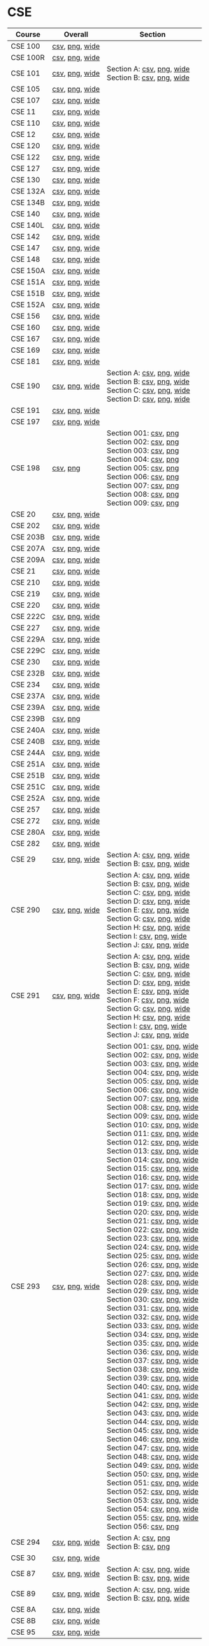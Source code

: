 # CSE

| Course | Overall | Section |
| ------ | ------- | ------- |
| CSE 100 | [csv](https://github.com/UCSD-Historical-Enrollment-Data/2025Winter/blob/main/overall/CSE%20100.csv), [png](https://raw.githubusercontent.com/UCSD-Historical-Enrollment-Data/2025Winter/main/plot_overall/CSE%20100.png), [wide](https://raw.githubusercontent.com/UCSD-Historical-Enrollment-Data/2025Winter/main/plot_overall_wide/CSE%20100.png) |  |
| CSE 100R | [csv](https://github.com/UCSD-Historical-Enrollment-Data/2025Winter/blob/main/overall/CSE%20100R.csv), [png](https://raw.githubusercontent.com/UCSD-Historical-Enrollment-Data/2025Winter/main/plot_overall/CSE%20100R.png), [wide](https://raw.githubusercontent.com/UCSD-Historical-Enrollment-Data/2025Winter/main/plot_overall_wide/CSE%20100R.png) |  |
| CSE 101 | [csv](https://github.com/UCSD-Historical-Enrollment-Data/2025Winter/blob/main/overall/CSE%20101.csv), [png](https://raw.githubusercontent.com/UCSD-Historical-Enrollment-Data/2025Winter/main/plot_overall/CSE%20101.png), [wide](https://raw.githubusercontent.com/UCSD-Historical-Enrollment-Data/2025Winter/main/plot_overall_wide/CSE%20101.png) | Section A: [csv](https://github.com/UCSD-Historical-Enrollment-Data/2025Winter/blob/main/section/CSE%20101_A.csv), [png](https://raw.githubusercontent.com/UCSD-Historical-Enrollment-Data/2025Winter/main/plot_section/CSE%20101_A.png), [wide](https://raw.githubusercontent.com/UCSD-Historical-Enrollment-Data/2025Winter/main/plot_section_wide/CSE%20101_A.png)<br>Section B: [csv](https://github.com/UCSD-Historical-Enrollment-Data/2025Winter/blob/main/section/CSE%20101_B.csv), [png](https://raw.githubusercontent.com/UCSD-Historical-Enrollment-Data/2025Winter/main/plot_section/CSE%20101_B.png), [wide](https://raw.githubusercontent.com/UCSD-Historical-Enrollment-Data/2025Winter/main/plot_section_wide/CSE%20101_B.png) |
| CSE 105 | [csv](https://github.com/UCSD-Historical-Enrollment-Data/2025Winter/blob/main/overall/CSE%20105.csv), [png](https://raw.githubusercontent.com/UCSD-Historical-Enrollment-Data/2025Winter/main/plot_overall/CSE%20105.png), [wide](https://raw.githubusercontent.com/UCSD-Historical-Enrollment-Data/2025Winter/main/plot_overall_wide/CSE%20105.png) |  |
| CSE 107 | [csv](https://github.com/UCSD-Historical-Enrollment-Data/2025Winter/blob/main/overall/CSE%20107.csv), [png](https://raw.githubusercontent.com/UCSD-Historical-Enrollment-Data/2025Winter/main/plot_overall/CSE%20107.png), [wide](https://raw.githubusercontent.com/UCSD-Historical-Enrollment-Data/2025Winter/main/plot_overall_wide/CSE%20107.png) |  |
| CSE 11 | [csv](https://github.com/UCSD-Historical-Enrollment-Data/2025Winter/blob/main/overall/CSE%2011.csv), [png](https://raw.githubusercontent.com/UCSD-Historical-Enrollment-Data/2025Winter/main/plot_overall/CSE%2011.png), [wide](https://raw.githubusercontent.com/UCSD-Historical-Enrollment-Data/2025Winter/main/plot_overall_wide/CSE%2011.png) |  |
| CSE 110 | [csv](https://github.com/UCSD-Historical-Enrollment-Data/2025Winter/blob/main/overall/CSE%20110.csv), [png](https://raw.githubusercontent.com/UCSD-Historical-Enrollment-Data/2025Winter/main/plot_overall/CSE%20110.png), [wide](https://raw.githubusercontent.com/UCSD-Historical-Enrollment-Data/2025Winter/main/plot_overall_wide/CSE%20110.png) |  |
| CSE 12 | [csv](https://github.com/UCSD-Historical-Enrollment-Data/2025Winter/blob/main/overall/CSE%2012.csv), [png](https://raw.githubusercontent.com/UCSD-Historical-Enrollment-Data/2025Winter/main/plot_overall/CSE%2012.png), [wide](https://raw.githubusercontent.com/UCSD-Historical-Enrollment-Data/2025Winter/main/plot_overall_wide/CSE%2012.png) |  |
| CSE 120 | [csv](https://github.com/UCSD-Historical-Enrollment-Data/2025Winter/blob/main/overall/CSE%20120.csv), [png](https://raw.githubusercontent.com/UCSD-Historical-Enrollment-Data/2025Winter/main/plot_overall/CSE%20120.png), [wide](https://raw.githubusercontent.com/UCSD-Historical-Enrollment-Data/2025Winter/main/plot_overall_wide/CSE%20120.png) |  |
| CSE 122 | [csv](https://github.com/UCSD-Historical-Enrollment-Data/2025Winter/blob/main/overall/CSE%20122.csv), [png](https://raw.githubusercontent.com/UCSD-Historical-Enrollment-Data/2025Winter/main/plot_overall/CSE%20122.png), [wide](https://raw.githubusercontent.com/UCSD-Historical-Enrollment-Data/2025Winter/main/plot_overall_wide/CSE%20122.png) |  |
| CSE 127 | [csv](https://github.com/UCSD-Historical-Enrollment-Data/2025Winter/blob/main/overall/CSE%20127.csv), [png](https://raw.githubusercontent.com/UCSD-Historical-Enrollment-Data/2025Winter/main/plot_overall/CSE%20127.png), [wide](https://raw.githubusercontent.com/UCSD-Historical-Enrollment-Data/2025Winter/main/plot_overall_wide/CSE%20127.png) |  |
| CSE 130 | [csv](https://github.com/UCSD-Historical-Enrollment-Data/2025Winter/blob/main/overall/CSE%20130.csv), [png](https://raw.githubusercontent.com/UCSD-Historical-Enrollment-Data/2025Winter/main/plot_overall/CSE%20130.png), [wide](https://raw.githubusercontent.com/UCSD-Historical-Enrollment-Data/2025Winter/main/plot_overall_wide/CSE%20130.png) |  |
| CSE 132A | [csv](https://github.com/UCSD-Historical-Enrollment-Data/2025Winter/blob/main/overall/CSE%20132A.csv), [png](https://raw.githubusercontent.com/UCSD-Historical-Enrollment-Data/2025Winter/main/plot_overall/CSE%20132A.png), [wide](https://raw.githubusercontent.com/UCSD-Historical-Enrollment-Data/2025Winter/main/plot_overall_wide/CSE%20132A.png) |  |
| CSE 134B | [csv](https://github.com/UCSD-Historical-Enrollment-Data/2025Winter/blob/main/overall/CSE%20134B.csv), [png](https://raw.githubusercontent.com/UCSD-Historical-Enrollment-Data/2025Winter/main/plot_overall/CSE%20134B.png), [wide](https://raw.githubusercontent.com/UCSD-Historical-Enrollment-Data/2025Winter/main/plot_overall_wide/CSE%20134B.png) |  |
| CSE 140 | [csv](https://github.com/UCSD-Historical-Enrollment-Data/2025Winter/blob/main/overall/CSE%20140.csv), [png](https://raw.githubusercontent.com/UCSD-Historical-Enrollment-Data/2025Winter/main/plot_overall/CSE%20140.png), [wide](https://raw.githubusercontent.com/UCSD-Historical-Enrollment-Data/2025Winter/main/plot_overall_wide/CSE%20140.png) |  |
| CSE 140L | [csv](https://github.com/UCSD-Historical-Enrollment-Data/2025Winter/blob/main/overall/CSE%20140L.csv), [png](https://raw.githubusercontent.com/UCSD-Historical-Enrollment-Data/2025Winter/main/plot_overall/CSE%20140L.png), [wide](https://raw.githubusercontent.com/UCSD-Historical-Enrollment-Data/2025Winter/main/plot_overall_wide/CSE%20140L.png) |  |
| CSE 142 | [csv](https://github.com/UCSD-Historical-Enrollment-Data/2025Winter/blob/main/overall/CSE%20142.csv), [png](https://raw.githubusercontent.com/UCSD-Historical-Enrollment-Data/2025Winter/main/plot_overall/CSE%20142.png), [wide](https://raw.githubusercontent.com/UCSD-Historical-Enrollment-Data/2025Winter/main/plot_overall_wide/CSE%20142.png) |  |
| CSE 147 | [csv](https://github.com/UCSD-Historical-Enrollment-Data/2025Winter/blob/main/overall/CSE%20147.csv), [png](https://raw.githubusercontent.com/UCSD-Historical-Enrollment-Data/2025Winter/main/plot_overall/CSE%20147.png), [wide](https://raw.githubusercontent.com/UCSD-Historical-Enrollment-Data/2025Winter/main/plot_overall_wide/CSE%20147.png) |  |
| CSE 148 | [csv](https://github.com/UCSD-Historical-Enrollment-Data/2025Winter/blob/main/overall/CSE%20148.csv), [png](https://raw.githubusercontent.com/UCSD-Historical-Enrollment-Data/2025Winter/main/plot_overall/CSE%20148.png), [wide](https://raw.githubusercontent.com/UCSD-Historical-Enrollment-Data/2025Winter/main/plot_overall_wide/CSE%20148.png) |  |
| CSE 150A | [csv](https://github.com/UCSD-Historical-Enrollment-Data/2025Winter/blob/main/overall/CSE%20150A.csv), [png](https://raw.githubusercontent.com/UCSD-Historical-Enrollment-Data/2025Winter/main/plot_overall/CSE%20150A.png), [wide](https://raw.githubusercontent.com/UCSD-Historical-Enrollment-Data/2025Winter/main/plot_overall_wide/CSE%20150A.png) |  |
| CSE 151A | [csv](https://github.com/UCSD-Historical-Enrollment-Data/2025Winter/blob/main/overall/CSE%20151A.csv), [png](https://raw.githubusercontent.com/UCSD-Historical-Enrollment-Data/2025Winter/main/plot_overall/CSE%20151A.png), [wide](https://raw.githubusercontent.com/UCSD-Historical-Enrollment-Data/2025Winter/main/plot_overall_wide/CSE%20151A.png) |  |
| CSE 151B | [csv](https://github.com/UCSD-Historical-Enrollment-Data/2025Winter/blob/main/overall/CSE%20151B.csv), [png](https://raw.githubusercontent.com/UCSD-Historical-Enrollment-Data/2025Winter/main/plot_overall/CSE%20151B.png), [wide](https://raw.githubusercontent.com/UCSD-Historical-Enrollment-Data/2025Winter/main/plot_overall_wide/CSE%20151B.png) |  |
| CSE 152A | [csv](https://github.com/UCSD-Historical-Enrollment-Data/2025Winter/blob/main/overall/CSE%20152A.csv), [png](https://raw.githubusercontent.com/UCSD-Historical-Enrollment-Data/2025Winter/main/plot_overall/CSE%20152A.png), [wide](https://raw.githubusercontent.com/UCSD-Historical-Enrollment-Data/2025Winter/main/plot_overall_wide/CSE%20152A.png) |  |
| CSE 156 | [csv](https://github.com/UCSD-Historical-Enrollment-Data/2025Winter/blob/main/overall/CSE%20156.csv), [png](https://raw.githubusercontent.com/UCSD-Historical-Enrollment-Data/2025Winter/main/plot_overall/CSE%20156.png), [wide](https://raw.githubusercontent.com/UCSD-Historical-Enrollment-Data/2025Winter/main/plot_overall_wide/CSE%20156.png) |  |
| CSE 160 | [csv](https://github.com/UCSD-Historical-Enrollment-Data/2025Winter/blob/main/overall/CSE%20160.csv), [png](https://raw.githubusercontent.com/UCSD-Historical-Enrollment-Data/2025Winter/main/plot_overall/CSE%20160.png), [wide](https://raw.githubusercontent.com/UCSD-Historical-Enrollment-Data/2025Winter/main/plot_overall_wide/CSE%20160.png) |  |
| CSE 167 | [csv](https://github.com/UCSD-Historical-Enrollment-Data/2025Winter/blob/main/overall/CSE%20167.csv), [png](https://raw.githubusercontent.com/UCSD-Historical-Enrollment-Data/2025Winter/main/plot_overall/CSE%20167.png), [wide](https://raw.githubusercontent.com/UCSD-Historical-Enrollment-Data/2025Winter/main/plot_overall_wide/CSE%20167.png) |  |
| CSE 169 | [csv](https://github.com/UCSD-Historical-Enrollment-Data/2025Winter/blob/main/overall/CSE%20169.csv), [png](https://raw.githubusercontent.com/UCSD-Historical-Enrollment-Data/2025Winter/main/plot_overall/CSE%20169.png), [wide](https://raw.githubusercontent.com/UCSD-Historical-Enrollment-Data/2025Winter/main/plot_overall_wide/CSE%20169.png) |  |
| CSE 181 | [csv](https://github.com/UCSD-Historical-Enrollment-Data/2025Winter/blob/main/overall/CSE%20181.csv), [png](https://raw.githubusercontent.com/UCSD-Historical-Enrollment-Data/2025Winter/main/plot_overall/CSE%20181.png), [wide](https://raw.githubusercontent.com/UCSD-Historical-Enrollment-Data/2025Winter/main/plot_overall_wide/CSE%20181.png) |  |
| CSE 190 | [csv](https://github.com/UCSD-Historical-Enrollment-Data/2025Winter/blob/main/overall/CSE%20190.csv), [png](https://raw.githubusercontent.com/UCSD-Historical-Enrollment-Data/2025Winter/main/plot_overall/CSE%20190.png), [wide](https://raw.githubusercontent.com/UCSD-Historical-Enrollment-Data/2025Winter/main/plot_overall_wide/CSE%20190.png) | Section A: [csv](https://github.com/UCSD-Historical-Enrollment-Data/2025Winter/blob/main/section/CSE%20190_A.csv), [png](https://raw.githubusercontent.com/UCSD-Historical-Enrollment-Data/2025Winter/main/plot_section/CSE%20190_A.png), [wide](https://raw.githubusercontent.com/UCSD-Historical-Enrollment-Data/2025Winter/main/plot_section_wide/CSE%20190_A.png)<br>Section B: [csv](https://github.com/UCSD-Historical-Enrollment-Data/2025Winter/blob/main/section/CSE%20190_B.csv), [png](https://raw.githubusercontent.com/UCSD-Historical-Enrollment-Data/2025Winter/main/plot_section/CSE%20190_B.png), [wide](https://raw.githubusercontent.com/UCSD-Historical-Enrollment-Data/2025Winter/main/plot_section_wide/CSE%20190_B.png)<br>Section C: [csv](https://github.com/UCSD-Historical-Enrollment-Data/2025Winter/blob/main/section/CSE%20190_C.csv), [png](https://raw.githubusercontent.com/UCSD-Historical-Enrollment-Data/2025Winter/main/plot_section/CSE%20190_C.png), [wide](https://raw.githubusercontent.com/UCSD-Historical-Enrollment-Data/2025Winter/main/plot_section_wide/CSE%20190_C.png)<br>Section D: [csv](https://github.com/UCSD-Historical-Enrollment-Data/2025Winter/blob/main/section/CSE%20190_D.csv), [png](https://raw.githubusercontent.com/UCSD-Historical-Enrollment-Data/2025Winter/main/plot_section/CSE%20190_D.png), [wide](https://raw.githubusercontent.com/UCSD-Historical-Enrollment-Data/2025Winter/main/plot_section_wide/CSE%20190_D.png) |
| CSE 191 | [csv](https://github.com/UCSD-Historical-Enrollment-Data/2025Winter/blob/main/overall/CSE%20191.csv), [png](https://raw.githubusercontent.com/UCSD-Historical-Enrollment-Data/2025Winter/main/plot_overall/CSE%20191.png), [wide](https://raw.githubusercontent.com/UCSD-Historical-Enrollment-Data/2025Winter/main/plot_overall_wide/CSE%20191.png) |  |
| CSE 197 | [csv](https://github.com/UCSD-Historical-Enrollment-Data/2025Winter/blob/main/overall/CSE%20197.csv), [png](https://raw.githubusercontent.com/UCSD-Historical-Enrollment-Data/2025Winter/main/plot_overall/CSE%20197.png), [wide](https://raw.githubusercontent.com/UCSD-Historical-Enrollment-Data/2025Winter/main/plot_overall_wide/CSE%20197.png) |  |
| CSE 198 | [csv](https://github.com/UCSD-Historical-Enrollment-Data/2025Winter/blob/main/overall/CSE%20198.csv), [png](https://raw.githubusercontent.com/UCSD-Historical-Enrollment-Data/2025Winter/main/plot_overall/CSE%20198.png) | Section 001: [csv](https://github.com/UCSD-Historical-Enrollment-Data/2025Winter/blob/main/section/CSE%20198_001.csv), [png](https://raw.githubusercontent.com/UCSD-Historical-Enrollment-Data/2025Winter/main/plot_section/CSE%20198_001.png)<br>Section 002: [csv](https://github.com/UCSD-Historical-Enrollment-Data/2025Winter/blob/main/section/CSE%20198_002.csv), [png](https://raw.githubusercontent.com/UCSD-Historical-Enrollment-Data/2025Winter/main/plot_section/CSE%20198_002.png)<br>Section 003: [csv](https://github.com/UCSD-Historical-Enrollment-Data/2025Winter/blob/main/section/CSE%20198_003.csv), [png](https://raw.githubusercontent.com/UCSD-Historical-Enrollment-Data/2025Winter/main/plot_section/CSE%20198_003.png)<br>Section 004: [csv](https://github.com/UCSD-Historical-Enrollment-Data/2025Winter/blob/main/section/CSE%20198_004.csv), [png](https://raw.githubusercontent.com/UCSD-Historical-Enrollment-Data/2025Winter/main/plot_section/CSE%20198_004.png)<br>Section 005: [csv](https://github.com/UCSD-Historical-Enrollment-Data/2025Winter/blob/main/section/CSE%20198_005.csv), [png](https://raw.githubusercontent.com/UCSD-Historical-Enrollment-Data/2025Winter/main/plot_section/CSE%20198_005.png)<br>Section 006: [csv](https://github.com/UCSD-Historical-Enrollment-Data/2025Winter/blob/main/section/CSE%20198_006.csv), [png](https://raw.githubusercontent.com/UCSD-Historical-Enrollment-Data/2025Winter/main/plot_section/CSE%20198_006.png)<br>Section 007: [csv](https://github.com/UCSD-Historical-Enrollment-Data/2025Winter/blob/main/section/CSE%20198_007.csv), [png](https://raw.githubusercontent.com/UCSD-Historical-Enrollment-Data/2025Winter/main/plot_section/CSE%20198_007.png)<br>Section 008: [csv](https://github.com/UCSD-Historical-Enrollment-Data/2025Winter/blob/main/section/CSE%20198_008.csv), [png](https://raw.githubusercontent.com/UCSD-Historical-Enrollment-Data/2025Winter/main/plot_section/CSE%20198_008.png)<br>Section 009: [csv](https://github.com/UCSD-Historical-Enrollment-Data/2025Winter/blob/main/section/CSE%20198_009.csv), [png](https://raw.githubusercontent.com/UCSD-Historical-Enrollment-Data/2025Winter/main/plot_section/CSE%20198_009.png) |
| CSE 20 | [csv](https://github.com/UCSD-Historical-Enrollment-Data/2025Winter/blob/main/overall/CSE%2020.csv), [png](https://raw.githubusercontent.com/UCSD-Historical-Enrollment-Data/2025Winter/main/plot_overall/CSE%2020.png), [wide](https://raw.githubusercontent.com/UCSD-Historical-Enrollment-Data/2025Winter/main/plot_overall_wide/CSE%2020.png) |  |
| CSE 202 | [csv](https://github.com/UCSD-Historical-Enrollment-Data/2025Winter/blob/main/overall/CSE%20202.csv), [png](https://raw.githubusercontent.com/UCSD-Historical-Enrollment-Data/2025Winter/main/plot_overall/CSE%20202.png), [wide](https://raw.githubusercontent.com/UCSD-Historical-Enrollment-Data/2025Winter/main/plot_overall_wide/CSE%20202.png) |  |
| CSE 203B | [csv](https://github.com/UCSD-Historical-Enrollment-Data/2025Winter/blob/main/overall/CSE%20203B.csv), [png](https://raw.githubusercontent.com/UCSD-Historical-Enrollment-Data/2025Winter/main/plot_overall/CSE%20203B.png), [wide](https://raw.githubusercontent.com/UCSD-Historical-Enrollment-Data/2025Winter/main/plot_overall_wide/CSE%20203B.png) |  |
| CSE 207A | [csv](https://github.com/UCSD-Historical-Enrollment-Data/2025Winter/blob/main/overall/CSE%20207A.csv), [png](https://raw.githubusercontent.com/UCSD-Historical-Enrollment-Data/2025Winter/main/plot_overall/CSE%20207A.png), [wide](https://raw.githubusercontent.com/UCSD-Historical-Enrollment-Data/2025Winter/main/plot_overall_wide/CSE%20207A.png) |  |
| CSE 209A | [csv](https://github.com/UCSD-Historical-Enrollment-Data/2025Winter/blob/main/overall/CSE%20209A.csv), [png](https://raw.githubusercontent.com/UCSD-Historical-Enrollment-Data/2025Winter/main/plot_overall/CSE%20209A.png), [wide](https://raw.githubusercontent.com/UCSD-Historical-Enrollment-Data/2025Winter/main/plot_overall_wide/CSE%20209A.png) |  |
| CSE 21 | [csv](https://github.com/UCSD-Historical-Enrollment-Data/2025Winter/blob/main/overall/CSE%2021.csv), [png](https://raw.githubusercontent.com/UCSD-Historical-Enrollment-Data/2025Winter/main/plot_overall/CSE%2021.png), [wide](https://raw.githubusercontent.com/UCSD-Historical-Enrollment-Data/2025Winter/main/plot_overall_wide/CSE%2021.png) |  |
| CSE 210 | [csv](https://github.com/UCSD-Historical-Enrollment-Data/2025Winter/blob/main/overall/CSE%20210.csv), [png](https://raw.githubusercontent.com/UCSD-Historical-Enrollment-Data/2025Winter/main/plot_overall/CSE%20210.png), [wide](https://raw.githubusercontent.com/UCSD-Historical-Enrollment-Data/2025Winter/main/plot_overall_wide/CSE%20210.png) |  |
| CSE 219 | [csv](https://github.com/UCSD-Historical-Enrollment-Data/2025Winter/blob/main/overall/CSE%20219.csv), [png](https://raw.githubusercontent.com/UCSD-Historical-Enrollment-Data/2025Winter/main/plot_overall/CSE%20219.png), [wide](https://raw.githubusercontent.com/UCSD-Historical-Enrollment-Data/2025Winter/main/plot_overall_wide/CSE%20219.png) |  |
| CSE 220 | [csv](https://github.com/UCSD-Historical-Enrollment-Data/2025Winter/blob/main/overall/CSE%20220.csv), [png](https://raw.githubusercontent.com/UCSD-Historical-Enrollment-Data/2025Winter/main/plot_overall/CSE%20220.png), [wide](https://raw.githubusercontent.com/UCSD-Historical-Enrollment-Data/2025Winter/main/plot_overall_wide/CSE%20220.png) |  |
| CSE 222C | [csv](https://github.com/UCSD-Historical-Enrollment-Data/2025Winter/blob/main/overall/CSE%20222C.csv), [png](https://raw.githubusercontent.com/UCSD-Historical-Enrollment-Data/2025Winter/main/plot_overall/CSE%20222C.png), [wide](https://raw.githubusercontent.com/UCSD-Historical-Enrollment-Data/2025Winter/main/plot_overall_wide/CSE%20222C.png) |  |
| CSE 227 | [csv](https://github.com/UCSD-Historical-Enrollment-Data/2025Winter/blob/main/overall/CSE%20227.csv), [png](https://raw.githubusercontent.com/UCSD-Historical-Enrollment-Data/2025Winter/main/plot_overall/CSE%20227.png), [wide](https://raw.githubusercontent.com/UCSD-Historical-Enrollment-Data/2025Winter/main/plot_overall_wide/CSE%20227.png) |  |
| CSE 229A | [csv](https://github.com/UCSD-Historical-Enrollment-Data/2025Winter/blob/main/overall/CSE%20229A.csv), [png](https://raw.githubusercontent.com/UCSD-Historical-Enrollment-Data/2025Winter/main/plot_overall/CSE%20229A.png), [wide](https://raw.githubusercontent.com/UCSD-Historical-Enrollment-Data/2025Winter/main/plot_overall_wide/CSE%20229A.png) |  |
| CSE 229C | [csv](https://github.com/UCSD-Historical-Enrollment-Data/2025Winter/blob/main/overall/CSE%20229C.csv), [png](https://raw.githubusercontent.com/UCSD-Historical-Enrollment-Data/2025Winter/main/plot_overall/CSE%20229C.png), [wide](https://raw.githubusercontent.com/UCSD-Historical-Enrollment-Data/2025Winter/main/plot_overall_wide/CSE%20229C.png) |  |
| CSE 230 | [csv](https://github.com/UCSD-Historical-Enrollment-Data/2025Winter/blob/main/overall/CSE%20230.csv), [png](https://raw.githubusercontent.com/UCSD-Historical-Enrollment-Data/2025Winter/main/plot_overall/CSE%20230.png), [wide](https://raw.githubusercontent.com/UCSD-Historical-Enrollment-Data/2025Winter/main/plot_overall_wide/CSE%20230.png) |  |
| CSE 232B | [csv](https://github.com/UCSD-Historical-Enrollment-Data/2025Winter/blob/main/overall/CSE%20232B.csv), [png](https://raw.githubusercontent.com/UCSD-Historical-Enrollment-Data/2025Winter/main/plot_overall/CSE%20232B.png), [wide](https://raw.githubusercontent.com/UCSD-Historical-Enrollment-Data/2025Winter/main/plot_overall_wide/CSE%20232B.png) |  |
| CSE 234 | [csv](https://github.com/UCSD-Historical-Enrollment-Data/2025Winter/blob/main/overall/CSE%20234.csv), [png](https://raw.githubusercontent.com/UCSD-Historical-Enrollment-Data/2025Winter/main/plot_overall/CSE%20234.png), [wide](https://raw.githubusercontent.com/UCSD-Historical-Enrollment-Data/2025Winter/main/plot_overall_wide/CSE%20234.png) |  |
| CSE 237A | [csv](https://github.com/UCSD-Historical-Enrollment-Data/2025Winter/blob/main/overall/CSE%20237A.csv), [png](https://raw.githubusercontent.com/UCSD-Historical-Enrollment-Data/2025Winter/main/plot_overall/CSE%20237A.png), [wide](https://raw.githubusercontent.com/UCSD-Historical-Enrollment-Data/2025Winter/main/plot_overall_wide/CSE%20237A.png) |  |
| CSE 239A | [csv](https://github.com/UCSD-Historical-Enrollment-Data/2025Winter/blob/main/overall/CSE%20239A.csv), [png](https://raw.githubusercontent.com/UCSD-Historical-Enrollment-Data/2025Winter/main/plot_overall/CSE%20239A.png), [wide](https://raw.githubusercontent.com/UCSD-Historical-Enrollment-Data/2025Winter/main/plot_overall_wide/CSE%20239A.png) |  |
| CSE 239B | [csv](https://github.com/UCSD-Historical-Enrollment-Data/2025Winter/blob/main/overall/CSE%20239B.csv), [png](https://raw.githubusercontent.com/UCSD-Historical-Enrollment-Data/2025Winter/main/plot_overall/CSE%20239B.png) |  |
| CSE 240A | [csv](https://github.com/UCSD-Historical-Enrollment-Data/2025Winter/blob/main/overall/CSE%20240A.csv), [png](https://raw.githubusercontent.com/UCSD-Historical-Enrollment-Data/2025Winter/main/plot_overall/CSE%20240A.png), [wide](https://raw.githubusercontent.com/UCSD-Historical-Enrollment-Data/2025Winter/main/plot_overall_wide/CSE%20240A.png) |  |
| CSE 240B | [csv](https://github.com/UCSD-Historical-Enrollment-Data/2025Winter/blob/main/overall/CSE%20240B.csv), [png](https://raw.githubusercontent.com/UCSD-Historical-Enrollment-Data/2025Winter/main/plot_overall/CSE%20240B.png), [wide](https://raw.githubusercontent.com/UCSD-Historical-Enrollment-Data/2025Winter/main/plot_overall_wide/CSE%20240B.png) |  |
| CSE 244A | [csv](https://github.com/UCSD-Historical-Enrollment-Data/2025Winter/blob/main/overall/CSE%20244A.csv), [png](https://raw.githubusercontent.com/UCSD-Historical-Enrollment-Data/2025Winter/main/plot_overall/CSE%20244A.png), [wide](https://raw.githubusercontent.com/UCSD-Historical-Enrollment-Data/2025Winter/main/plot_overall_wide/CSE%20244A.png) |  |
| CSE 251A | [csv](https://github.com/UCSD-Historical-Enrollment-Data/2025Winter/blob/main/overall/CSE%20251A.csv), [png](https://raw.githubusercontent.com/UCSD-Historical-Enrollment-Data/2025Winter/main/plot_overall/CSE%20251A.png), [wide](https://raw.githubusercontent.com/UCSD-Historical-Enrollment-Data/2025Winter/main/plot_overall_wide/CSE%20251A.png) |  |
| CSE 251B | [csv](https://github.com/UCSD-Historical-Enrollment-Data/2025Winter/blob/main/overall/CSE%20251B.csv), [png](https://raw.githubusercontent.com/UCSD-Historical-Enrollment-Data/2025Winter/main/plot_overall/CSE%20251B.png), [wide](https://raw.githubusercontent.com/UCSD-Historical-Enrollment-Data/2025Winter/main/plot_overall_wide/CSE%20251B.png) |  |
| CSE 251C | [csv](https://github.com/UCSD-Historical-Enrollment-Data/2025Winter/blob/main/overall/CSE%20251C.csv), [png](https://raw.githubusercontent.com/UCSD-Historical-Enrollment-Data/2025Winter/main/plot_overall/CSE%20251C.png), [wide](https://raw.githubusercontent.com/UCSD-Historical-Enrollment-Data/2025Winter/main/plot_overall_wide/CSE%20251C.png) |  |
| CSE 252A | [csv](https://github.com/UCSD-Historical-Enrollment-Data/2025Winter/blob/main/overall/CSE%20252A.csv), [png](https://raw.githubusercontent.com/UCSD-Historical-Enrollment-Data/2025Winter/main/plot_overall/CSE%20252A.png), [wide](https://raw.githubusercontent.com/UCSD-Historical-Enrollment-Data/2025Winter/main/plot_overall_wide/CSE%20252A.png) |  |
| CSE 257 | [csv](https://github.com/UCSD-Historical-Enrollment-Data/2025Winter/blob/main/overall/CSE%20257.csv), [png](https://raw.githubusercontent.com/UCSD-Historical-Enrollment-Data/2025Winter/main/plot_overall/CSE%20257.png), [wide](https://raw.githubusercontent.com/UCSD-Historical-Enrollment-Data/2025Winter/main/plot_overall_wide/CSE%20257.png) |  |
| CSE 272 | [csv](https://github.com/UCSD-Historical-Enrollment-Data/2025Winter/blob/main/overall/CSE%20272.csv), [png](https://raw.githubusercontent.com/UCSD-Historical-Enrollment-Data/2025Winter/main/plot_overall/CSE%20272.png), [wide](https://raw.githubusercontent.com/UCSD-Historical-Enrollment-Data/2025Winter/main/plot_overall_wide/CSE%20272.png) |  |
| CSE 280A | [csv](https://github.com/UCSD-Historical-Enrollment-Data/2025Winter/blob/main/overall/CSE%20280A.csv), [png](https://raw.githubusercontent.com/UCSD-Historical-Enrollment-Data/2025Winter/main/plot_overall/CSE%20280A.png), [wide](https://raw.githubusercontent.com/UCSD-Historical-Enrollment-Data/2025Winter/main/plot_overall_wide/CSE%20280A.png) |  |
| CSE 282 | [csv](https://github.com/UCSD-Historical-Enrollment-Data/2025Winter/blob/main/overall/CSE%20282.csv), [png](https://raw.githubusercontent.com/UCSD-Historical-Enrollment-Data/2025Winter/main/plot_overall/CSE%20282.png), [wide](https://raw.githubusercontent.com/UCSD-Historical-Enrollment-Data/2025Winter/main/plot_overall_wide/CSE%20282.png) |  |
| CSE 29 | [csv](https://github.com/UCSD-Historical-Enrollment-Data/2025Winter/blob/main/overall/CSE%2029.csv), [png](https://raw.githubusercontent.com/UCSD-Historical-Enrollment-Data/2025Winter/main/plot_overall/CSE%2029.png), [wide](https://raw.githubusercontent.com/UCSD-Historical-Enrollment-Data/2025Winter/main/plot_overall_wide/CSE%2029.png) | Section A: [csv](https://github.com/UCSD-Historical-Enrollment-Data/2025Winter/blob/main/section/CSE%2029_A.csv), [png](https://raw.githubusercontent.com/UCSD-Historical-Enrollment-Data/2025Winter/main/plot_section/CSE%2029_A.png), [wide](https://raw.githubusercontent.com/UCSD-Historical-Enrollment-Data/2025Winter/main/plot_section_wide/CSE%2029_A.png)<br>Section B: [csv](https://github.com/UCSD-Historical-Enrollment-Data/2025Winter/blob/main/section/CSE%2029_B.csv), [png](https://raw.githubusercontent.com/UCSD-Historical-Enrollment-Data/2025Winter/main/plot_section/CSE%2029_B.png), [wide](https://raw.githubusercontent.com/UCSD-Historical-Enrollment-Data/2025Winter/main/plot_section_wide/CSE%2029_B.png) |
| CSE 290 | [csv](https://github.com/UCSD-Historical-Enrollment-Data/2025Winter/blob/main/overall/CSE%20290.csv), [png](https://raw.githubusercontent.com/UCSD-Historical-Enrollment-Data/2025Winter/main/plot_overall/CSE%20290.png), [wide](https://raw.githubusercontent.com/UCSD-Historical-Enrollment-Data/2025Winter/main/plot_overall_wide/CSE%20290.png) | Section A: [csv](https://github.com/UCSD-Historical-Enrollment-Data/2025Winter/blob/main/section/CSE%20290_A.csv), [png](https://raw.githubusercontent.com/UCSD-Historical-Enrollment-Data/2025Winter/main/plot_section/CSE%20290_A.png), [wide](https://raw.githubusercontent.com/UCSD-Historical-Enrollment-Data/2025Winter/main/plot_section_wide/CSE%20290_A.png)<br>Section B: [csv](https://github.com/UCSD-Historical-Enrollment-Data/2025Winter/blob/main/section/CSE%20290_B.csv), [png](https://raw.githubusercontent.com/UCSD-Historical-Enrollment-Data/2025Winter/main/plot_section/CSE%20290_B.png), [wide](https://raw.githubusercontent.com/UCSD-Historical-Enrollment-Data/2025Winter/main/plot_section_wide/CSE%20290_B.png)<br>Section C: [csv](https://github.com/UCSD-Historical-Enrollment-Data/2025Winter/blob/main/section/CSE%20290_C.csv), [png](https://raw.githubusercontent.com/UCSD-Historical-Enrollment-Data/2025Winter/main/plot_section/CSE%20290_C.png), [wide](https://raw.githubusercontent.com/UCSD-Historical-Enrollment-Data/2025Winter/main/plot_section_wide/CSE%20290_C.png)<br>Section D: [csv](https://github.com/UCSD-Historical-Enrollment-Data/2025Winter/blob/main/section/CSE%20290_D.csv), [png](https://raw.githubusercontent.com/UCSD-Historical-Enrollment-Data/2025Winter/main/plot_section/CSE%20290_D.png), [wide](https://raw.githubusercontent.com/UCSD-Historical-Enrollment-Data/2025Winter/main/plot_section_wide/CSE%20290_D.png)<br>Section E: [csv](https://github.com/UCSD-Historical-Enrollment-Data/2025Winter/blob/main/section/CSE%20290_E.csv), [png](https://raw.githubusercontent.com/UCSD-Historical-Enrollment-Data/2025Winter/main/plot_section/CSE%20290_E.png), [wide](https://raw.githubusercontent.com/UCSD-Historical-Enrollment-Data/2025Winter/main/plot_section_wide/CSE%20290_E.png)<br>Section G: [csv](https://github.com/UCSD-Historical-Enrollment-Data/2025Winter/blob/main/section/CSE%20290_G.csv), [png](https://raw.githubusercontent.com/UCSD-Historical-Enrollment-Data/2025Winter/main/plot_section/CSE%20290_G.png), [wide](https://raw.githubusercontent.com/UCSD-Historical-Enrollment-Data/2025Winter/main/plot_section_wide/CSE%20290_G.png)<br>Section H: [csv](https://github.com/UCSD-Historical-Enrollment-Data/2025Winter/blob/main/section/CSE%20290_H.csv), [png](https://raw.githubusercontent.com/UCSD-Historical-Enrollment-Data/2025Winter/main/plot_section/CSE%20290_H.png), [wide](https://raw.githubusercontent.com/UCSD-Historical-Enrollment-Data/2025Winter/main/plot_section_wide/CSE%20290_H.png)<br>Section I: [csv](https://github.com/UCSD-Historical-Enrollment-Data/2025Winter/blob/main/section/CSE%20290_I.csv), [png](https://raw.githubusercontent.com/UCSD-Historical-Enrollment-Data/2025Winter/main/plot_section/CSE%20290_I.png), [wide](https://raw.githubusercontent.com/UCSD-Historical-Enrollment-Data/2025Winter/main/plot_section_wide/CSE%20290_I.png)<br>Section J: [csv](https://github.com/UCSD-Historical-Enrollment-Data/2025Winter/blob/main/section/CSE%20290_J.csv), [png](https://raw.githubusercontent.com/UCSD-Historical-Enrollment-Data/2025Winter/main/plot_section/CSE%20290_J.png), [wide](https://raw.githubusercontent.com/UCSD-Historical-Enrollment-Data/2025Winter/main/plot_section_wide/CSE%20290_J.png) |
| CSE 291 | [csv](https://github.com/UCSD-Historical-Enrollment-Data/2025Winter/blob/main/overall/CSE%20291.csv), [png](https://raw.githubusercontent.com/UCSD-Historical-Enrollment-Data/2025Winter/main/plot_overall/CSE%20291.png), [wide](https://raw.githubusercontent.com/UCSD-Historical-Enrollment-Data/2025Winter/main/plot_overall_wide/CSE%20291.png) | Section A: [csv](https://github.com/UCSD-Historical-Enrollment-Data/2025Winter/blob/main/section/CSE%20291_A.csv), [png](https://raw.githubusercontent.com/UCSD-Historical-Enrollment-Data/2025Winter/main/plot_section/CSE%20291_A.png), [wide](https://raw.githubusercontent.com/UCSD-Historical-Enrollment-Data/2025Winter/main/plot_section_wide/CSE%20291_A.png)<br>Section B: [csv](https://github.com/UCSD-Historical-Enrollment-Data/2025Winter/blob/main/section/CSE%20291_B.csv), [png](https://raw.githubusercontent.com/UCSD-Historical-Enrollment-Data/2025Winter/main/plot_section/CSE%20291_B.png), [wide](https://raw.githubusercontent.com/UCSD-Historical-Enrollment-Data/2025Winter/main/plot_section_wide/CSE%20291_B.png)<br>Section C: [csv](https://github.com/UCSD-Historical-Enrollment-Data/2025Winter/blob/main/section/CSE%20291_C.csv), [png](https://raw.githubusercontent.com/UCSD-Historical-Enrollment-Data/2025Winter/main/plot_section/CSE%20291_C.png), [wide](https://raw.githubusercontent.com/UCSD-Historical-Enrollment-Data/2025Winter/main/plot_section_wide/CSE%20291_C.png)<br>Section D: [csv](https://github.com/UCSD-Historical-Enrollment-Data/2025Winter/blob/main/section/CSE%20291_D.csv), [png](https://raw.githubusercontent.com/UCSD-Historical-Enrollment-Data/2025Winter/main/plot_section/CSE%20291_D.png), [wide](https://raw.githubusercontent.com/UCSD-Historical-Enrollment-Data/2025Winter/main/plot_section_wide/CSE%20291_D.png)<br>Section E: [csv](https://github.com/UCSD-Historical-Enrollment-Data/2025Winter/blob/main/section/CSE%20291_E.csv), [png](https://raw.githubusercontent.com/UCSD-Historical-Enrollment-Data/2025Winter/main/plot_section/CSE%20291_E.png), [wide](https://raw.githubusercontent.com/UCSD-Historical-Enrollment-Data/2025Winter/main/plot_section_wide/CSE%20291_E.png)<br>Section F: [csv](https://github.com/UCSD-Historical-Enrollment-Data/2025Winter/blob/main/section/CSE%20291_F.csv), [png](https://raw.githubusercontent.com/UCSD-Historical-Enrollment-Data/2025Winter/main/plot_section/CSE%20291_F.png), [wide](https://raw.githubusercontent.com/UCSD-Historical-Enrollment-Data/2025Winter/main/plot_section_wide/CSE%20291_F.png)<br>Section G: [csv](https://github.com/UCSD-Historical-Enrollment-Data/2025Winter/blob/main/section/CSE%20291_G.csv), [png](https://raw.githubusercontent.com/UCSD-Historical-Enrollment-Data/2025Winter/main/plot_section/CSE%20291_G.png), [wide](https://raw.githubusercontent.com/UCSD-Historical-Enrollment-Data/2025Winter/main/plot_section_wide/CSE%20291_G.png)<br>Section H: [csv](https://github.com/UCSD-Historical-Enrollment-Data/2025Winter/blob/main/section/CSE%20291_H.csv), [png](https://raw.githubusercontent.com/UCSD-Historical-Enrollment-Data/2025Winter/main/plot_section/CSE%20291_H.png), [wide](https://raw.githubusercontent.com/UCSD-Historical-Enrollment-Data/2025Winter/main/plot_section_wide/CSE%20291_H.png)<br>Section I: [csv](https://github.com/UCSD-Historical-Enrollment-Data/2025Winter/blob/main/section/CSE%20291_I.csv), [png](https://raw.githubusercontent.com/UCSD-Historical-Enrollment-Data/2025Winter/main/plot_section/CSE%20291_I.png), [wide](https://raw.githubusercontent.com/UCSD-Historical-Enrollment-Data/2025Winter/main/plot_section_wide/CSE%20291_I.png)<br>Section J: [csv](https://github.com/UCSD-Historical-Enrollment-Data/2025Winter/blob/main/section/CSE%20291_J.csv), [png](https://raw.githubusercontent.com/UCSD-Historical-Enrollment-Data/2025Winter/main/plot_section/CSE%20291_J.png), [wide](https://raw.githubusercontent.com/UCSD-Historical-Enrollment-Data/2025Winter/main/plot_section_wide/CSE%20291_J.png) |
| CSE 293 | [csv](https://github.com/UCSD-Historical-Enrollment-Data/2025Winter/blob/main/overall/CSE%20293.csv), [png](https://raw.githubusercontent.com/UCSD-Historical-Enrollment-Data/2025Winter/main/plot_overall/CSE%20293.png), [wide](https://raw.githubusercontent.com/UCSD-Historical-Enrollment-Data/2025Winter/main/plot_overall_wide/CSE%20293.png) | Section 001: [csv](https://github.com/UCSD-Historical-Enrollment-Data/2025Winter/blob/main/section/CSE%20293_001.csv), [png](https://raw.githubusercontent.com/UCSD-Historical-Enrollment-Data/2025Winter/main/plot_section/CSE%20293_001.png), [wide](https://raw.githubusercontent.com/UCSD-Historical-Enrollment-Data/2025Winter/main/plot_section_wide/CSE%20293_001.png)<br>Section 002: [csv](https://github.com/UCSD-Historical-Enrollment-Data/2025Winter/blob/main/section/CSE%20293_002.csv), [png](https://raw.githubusercontent.com/UCSD-Historical-Enrollment-Data/2025Winter/main/plot_section/CSE%20293_002.png), [wide](https://raw.githubusercontent.com/UCSD-Historical-Enrollment-Data/2025Winter/main/plot_section_wide/CSE%20293_002.png)<br>Section 003: [csv](https://github.com/UCSD-Historical-Enrollment-Data/2025Winter/blob/main/section/CSE%20293_003.csv), [png](https://raw.githubusercontent.com/UCSD-Historical-Enrollment-Data/2025Winter/main/plot_section/CSE%20293_003.png), [wide](https://raw.githubusercontent.com/UCSD-Historical-Enrollment-Data/2025Winter/main/plot_section_wide/CSE%20293_003.png)<br>Section 004: [csv](https://github.com/UCSD-Historical-Enrollment-Data/2025Winter/blob/main/section/CSE%20293_004.csv), [png](https://raw.githubusercontent.com/UCSD-Historical-Enrollment-Data/2025Winter/main/plot_section/CSE%20293_004.png), [wide](https://raw.githubusercontent.com/UCSD-Historical-Enrollment-Data/2025Winter/main/plot_section_wide/CSE%20293_004.png)<br>Section 005: [csv](https://github.com/UCSD-Historical-Enrollment-Data/2025Winter/blob/main/section/CSE%20293_005.csv), [png](https://raw.githubusercontent.com/UCSD-Historical-Enrollment-Data/2025Winter/main/plot_section/CSE%20293_005.png), [wide](https://raw.githubusercontent.com/UCSD-Historical-Enrollment-Data/2025Winter/main/plot_section_wide/CSE%20293_005.png)<br>Section 006: [csv](https://github.com/UCSD-Historical-Enrollment-Data/2025Winter/blob/main/section/CSE%20293_006.csv), [png](https://raw.githubusercontent.com/UCSD-Historical-Enrollment-Data/2025Winter/main/plot_section/CSE%20293_006.png), [wide](https://raw.githubusercontent.com/UCSD-Historical-Enrollment-Data/2025Winter/main/plot_section_wide/CSE%20293_006.png)<br>Section 007: [csv](https://github.com/UCSD-Historical-Enrollment-Data/2025Winter/blob/main/section/CSE%20293_007.csv), [png](https://raw.githubusercontent.com/UCSD-Historical-Enrollment-Data/2025Winter/main/plot_section/CSE%20293_007.png), [wide](https://raw.githubusercontent.com/UCSD-Historical-Enrollment-Data/2025Winter/main/plot_section_wide/CSE%20293_007.png)<br>Section 008: [csv](https://github.com/UCSD-Historical-Enrollment-Data/2025Winter/blob/main/section/CSE%20293_008.csv), [png](https://raw.githubusercontent.com/UCSD-Historical-Enrollment-Data/2025Winter/main/plot_section/CSE%20293_008.png), [wide](https://raw.githubusercontent.com/UCSD-Historical-Enrollment-Data/2025Winter/main/plot_section_wide/CSE%20293_008.png)<br>Section 009: [csv](https://github.com/UCSD-Historical-Enrollment-Data/2025Winter/blob/main/section/CSE%20293_009.csv), [png](https://raw.githubusercontent.com/UCSD-Historical-Enrollment-Data/2025Winter/main/plot_section/CSE%20293_009.png), [wide](https://raw.githubusercontent.com/UCSD-Historical-Enrollment-Data/2025Winter/main/plot_section_wide/CSE%20293_009.png)<br>Section 010: [csv](https://github.com/UCSD-Historical-Enrollment-Data/2025Winter/blob/main/section/CSE%20293_010.csv), [png](https://raw.githubusercontent.com/UCSD-Historical-Enrollment-Data/2025Winter/main/plot_section/CSE%20293_010.png), [wide](https://raw.githubusercontent.com/UCSD-Historical-Enrollment-Data/2025Winter/main/plot_section_wide/CSE%20293_010.png)<br>Section 011: [csv](https://github.com/UCSD-Historical-Enrollment-Data/2025Winter/blob/main/section/CSE%20293_011.csv), [png](https://raw.githubusercontent.com/UCSD-Historical-Enrollment-Data/2025Winter/main/plot_section/CSE%20293_011.png), [wide](https://raw.githubusercontent.com/UCSD-Historical-Enrollment-Data/2025Winter/main/plot_section_wide/CSE%20293_011.png)<br>Section 012: [csv](https://github.com/UCSD-Historical-Enrollment-Data/2025Winter/blob/main/section/CSE%20293_012.csv), [png](https://raw.githubusercontent.com/UCSD-Historical-Enrollment-Data/2025Winter/main/plot_section/CSE%20293_012.png), [wide](https://raw.githubusercontent.com/UCSD-Historical-Enrollment-Data/2025Winter/main/plot_section_wide/CSE%20293_012.png)<br>Section 013: [csv](https://github.com/UCSD-Historical-Enrollment-Data/2025Winter/blob/main/section/CSE%20293_013.csv), [png](https://raw.githubusercontent.com/UCSD-Historical-Enrollment-Data/2025Winter/main/plot_section/CSE%20293_013.png), [wide](https://raw.githubusercontent.com/UCSD-Historical-Enrollment-Data/2025Winter/main/plot_section_wide/CSE%20293_013.png)<br>Section 014: [csv](https://github.com/UCSD-Historical-Enrollment-Data/2025Winter/blob/main/section/CSE%20293_014.csv), [png](https://raw.githubusercontent.com/UCSD-Historical-Enrollment-Data/2025Winter/main/plot_section/CSE%20293_014.png), [wide](https://raw.githubusercontent.com/UCSD-Historical-Enrollment-Data/2025Winter/main/plot_section_wide/CSE%20293_014.png)<br>Section 015: [csv](https://github.com/UCSD-Historical-Enrollment-Data/2025Winter/blob/main/section/CSE%20293_015.csv), [png](https://raw.githubusercontent.com/UCSD-Historical-Enrollment-Data/2025Winter/main/plot_section/CSE%20293_015.png), [wide](https://raw.githubusercontent.com/UCSD-Historical-Enrollment-Data/2025Winter/main/plot_section_wide/CSE%20293_015.png)<br>Section 016: [csv](https://github.com/UCSD-Historical-Enrollment-Data/2025Winter/blob/main/section/CSE%20293_016.csv), [png](https://raw.githubusercontent.com/UCSD-Historical-Enrollment-Data/2025Winter/main/plot_section/CSE%20293_016.png), [wide](https://raw.githubusercontent.com/UCSD-Historical-Enrollment-Data/2025Winter/main/plot_section_wide/CSE%20293_016.png)<br>Section 017: [csv](https://github.com/UCSD-Historical-Enrollment-Data/2025Winter/blob/main/section/CSE%20293_017.csv), [png](https://raw.githubusercontent.com/UCSD-Historical-Enrollment-Data/2025Winter/main/plot_section/CSE%20293_017.png), [wide](https://raw.githubusercontent.com/UCSD-Historical-Enrollment-Data/2025Winter/main/plot_section_wide/CSE%20293_017.png)<br>Section 018: [csv](https://github.com/UCSD-Historical-Enrollment-Data/2025Winter/blob/main/section/CSE%20293_018.csv), [png](https://raw.githubusercontent.com/UCSD-Historical-Enrollment-Data/2025Winter/main/plot_section/CSE%20293_018.png), [wide](https://raw.githubusercontent.com/UCSD-Historical-Enrollment-Data/2025Winter/main/plot_section_wide/CSE%20293_018.png)<br>Section 019: [csv](https://github.com/UCSD-Historical-Enrollment-Data/2025Winter/blob/main/section/CSE%20293_019.csv), [png](https://raw.githubusercontent.com/UCSD-Historical-Enrollment-Data/2025Winter/main/plot_section/CSE%20293_019.png), [wide](https://raw.githubusercontent.com/UCSD-Historical-Enrollment-Data/2025Winter/main/plot_section_wide/CSE%20293_019.png)<br>Section 020: [csv](https://github.com/UCSD-Historical-Enrollment-Data/2025Winter/blob/main/section/CSE%20293_020.csv), [png](https://raw.githubusercontent.com/UCSD-Historical-Enrollment-Data/2025Winter/main/plot_section/CSE%20293_020.png), [wide](https://raw.githubusercontent.com/UCSD-Historical-Enrollment-Data/2025Winter/main/plot_section_wide/CSE%20293_020.png)<br>Section 021: [csv](https://github.com/UCSD-Historical-Enrollment-Data/2025Winter/blob/main/section/CSE%20293_021.csv), [png](https://raw.githubusercontent.com/UCSD-Historical-Enrollment-Data/2025Winter/main/plot_section/CSE%20293_021.png), [wide](https://raw.githubusercontent.com/UCSD-Historical-Enrollment-Data/2025Winter/main/plot_section_wide/CSE%20293_021.png)<br>Section 022: [csv](https://github.com/UCSD-Historical-Enrollment-Data/2025Winter/blob/main/section/CSE%20293_022.csv), [png](https://raw.githubusercontent.com/UCSD-Historical-Enrollment-Data/2025Winter/main/plot_section/CSE%20293_022.png), [wide](https://raw.githubusercontent.com/UCSD-Historical-Enrollment-Data/2025Winter/main/plot_section_wide/CSE%20293_022.png)<br>Section 023: [csv](https://github.com/UCSD-Historical-Enrollment-Data/2025Winter/blob/main/section/CSE%20293_023.csv), [png](https://raw.githubusercontent.com/UCSD-Historical-Enrollment-Data/2025Winter/main/plot_section/CSE%20293_023.png), [wide](https://raw.githubusercontent.com/UCSD-Historical-Enrollment-Data/2025Winter/main/plot_section_wide/CSE%20293_023.png)<br>Section 024: [csv](https://github.com/UCSD-Historical-Enrollment-Data/2025Winter/blob/main/section/CSE%20293_024.csv), [png](https://raw.githubusercontent.com/UCSD-Historical-Enrollment-Data/2025Winter/main/plot_section/CSE%20293_024.png), [wide](https://raw.githubusercontent.com/UCSD-Historical-Enrollment-Data/2025Winter/main/plot_section_wide/CSE%20293_024.png)<br>Section 025: [csv](https://github.com/UCSD-Historical-Enrollment-Data/2025Winter/blob/main/section/CSE%20293_025.csv), [png](https://raw.githubusercontent.com/UCSD-Historical-Enrollment-Data/2025Winter/main/plot_section/CSE%20293_025.png), [wide](https://raw.githubusercontent.com/UCSD-Historical-Enrollment-Data/2025Winter/main/plot_section_wide/CSE%20293_025.png)<br>Section 026: [csv](https://github.com/UCSD-Historical-Enrollment-Data/2025Winter/blob/main/section/CSE%20293_026.csv), [png](https://raw.githubusercontent.com/UCSD-Historical-Enrollment-Data/2025Winter/main/plot_section/CSE%20293_026.png), [wide](https://raw.githubusercontent.com/UCSD-Historical-Enrollment-Data/2025Winter/main/plot_section_wide/CSE%20293_026.png)<br>Section 027: [csv](https://github.com/UCSD-Historical-Enrollment-Data/2025Winter/blob/main/section/CSE%20293_027.csv), [png](https://raw.githubusercontent.com/UCSD-Historical-Enrollment-Data/2025Winter/main/plot_section/CSE%20293_027.png), [wide](https://raw.githubusercontent.com/UCSD-Historical-Enrollment-Data/2025Winter/main/plot_section_wide/CSE%20293_027.png)<br>Section 028: [csv](https://github.com/UCSD-Historical-Enrollment-Data/2025Winter/blob/main/section/CSE%20293_028.csv), [png](https://raw.githubusercontent.com/UCSD-Historical-Enrollment-Data/2025Winter/main/plot_section/CSE%20293_028.png), [wide](https://raw.githubusercontent.com/UCSD-Historical-Enrollment-Data/2025Winter/main/plot_section_wide/CSE%20293_028.png)<br>Section 029: [csv](https://github.com/UCSD-Historical-Enrollment-Data/2025Winter/blob/main/section/CSE%20293_029.csv), [png](https://raw.githubusercontent.com/UCSD-Historical-Enrollment-Data/2025Winter/main/plot_section/CSE%20293_029.png), [wide](https://raw.githubusercontent.com/UCSD-Historical-Enrollment-Data/2025Winter/main/plot_section_wide/CSE%20293_029.png)<br>Section 030: [csv](https://github.com/UCSD-Historical-Enrollment-Data/2025Winter/blob/main/section/CSE%20293_030.csv), [png](https://raw.githubusercontent.com/UCSD-Historical-Enrollment-Data/2025Winter/main/plot_section/CSE%20293_030.png), [wide](https://raw.githubusercontent.com/UCSD-Historical-Enrollment-Data/2025Winter/main/plot_section_wide/CSE%20293_030.png)<br>Section 031: [csv](https://github.com/UCSD-Historical-Enrollment-Data/2025Winter/blob/main/section/CSE%20293_031.csv), [png](https://raw.githubusercontent.com/UCSD-Historical-Enrollment-Data/2025Winter/main/plot_section/CSE%20293_031.png), [wide](https://raw.githubusercontent.com/UCSD-Historical-Enrollment-Data/2025Winter/main/plot_section_wide/CSE%20293_031.png)<br>Section 032: [csv](https://github.com/UCSD-Historical-Enrollment-Data/2025Winter/blob/main/section/CSE%20293_032.csv), [png](https://raw.githubusercontent.com/UCSD-Historical-Enrollment-Data/2025Winter/main/plot_section/CSE%20293_032.png), [wide](https://raw.githubusercontent.com/UCSD-Historical-Enrollment-Data/2025Winter/main/plot_section_wide/CSE%20293_032.png)<br>Section 033: [csv](https://github.com/UCSD-Historical-Enrollment-Data/2025Winter/blob/main/section/CSE%20293_033.csv), [png](https://raw.githubusercontent.com/UCSD-Historical-Enrollment-Data/2025Winter/main/plot_section/CSE%20293_033.png), [wide](https://raw.githubusercontent.com/UCSD-Historical-Enrollment-Data/2025Winter/main/plot_section_wide/CSE%20293_033.png)<br>Section 034: [csv](https://github.com/UCSD-Historical-Enrollment-Data/2025Winter/blob/main/section/CSE%20293_034.csv), [png](https://raw.githubusercontent.com/UCSD-Historical-Enrollment-Data/2025Winter/main/plot_section/CSE%20293_034.png), [wide](https://raw.githubusercontent.com/UCSD-Historical-Enrollment-Data/2025Winter/main/plot_section_wide/CSE%20293_034.png)<br>Section 035: [csv](https://github.com/UCSD-Historical-Enrollment-Data/2025Winter/blob/main/section/CSE%20293_035.csv), [png](https://raw.githubusercontent.com/UCSD-Historical-Enrollment-Data/2025Winter/main/plot_section/CSE%20293_035.png), [wide](https://raw.githubusercontent.com/UCSD-Historical-Enrollment-Data/2025Winter/main/plot_section_wide/CSE%20293_035.png)<br>Section 036: [csv](https://github.com/UCSD-Historical-Enrollment-Data/2025Winter/blob/main/section/CSE%20293_036.csv), [png](https://raw.githubusercontent.com/UCSD-Historical-Enrollment-Data/2025Winter/main/plot_section/CSE%20293_036.png), [wide](https://raw.githubusercontent.com/UCSD-Historical-Enrollment-Data/2025Winter/main/plot_section_wide/CSE%20293_036.png)<br>Section 037: [csv](https://github.com/UCSD-Historical-Enrollment-Data/2025Winter/blob/main/section/CSE%20293_037.csv), [png](https://raw.githubusercontent.com/UCSD-Historical-Enrollment-Data/2025Winter/main/plot_section/CSE%20293_037.png), [wide](https://raw.githubusercontent.com/UCSD-Historical-Enrollment-Data/2025Winter/main/plot_section_wide/CSE%20293_037.png)<br>Section 038: [csv](https://github.com/UCSD-Historical-Enrollment-Data/2025Winter/blob/main/section/CSE%20293_038.csv), [png](https://raw.githubusercontent.com/UCSD-Historical-Enrollment-Data/2025Winter/main/plot_section/CSE%20293_038.png), [wide](https://raw.githubusercontent.com/UCSD-Historical-Enrollment-Data/2025Winter/main/plot_section_wide/CSE%20293_038.png)<br>Section 039: [csv](https://github.com/UCSD-Historical-Enrollment-Data/2025Winter/blob/main/section/CSE%20293_039.csv), [png](https://raw.githubusercontent.com/UCSD-Historical-Enrollment-Data/2025Winter/main/plot_section/CSE%20293_039.png), [wide](https://raw.githubusercontent.com/UCSD-Historical-Enrollment-Data/2025Winter/main/plot_section_wide/CSE%20293_039.png)<br>Section 040: [csv](https://github.com/UCSD-Historical-Enrollment-Data/2025Winter/blob/main/section/CSE%20293_040.csv), [png](https://raw.githubusercontent.com/UCSD-Historical-Enrollment-Data/2025Winter/main/plot_section/CSE%20293_040.png), [wide](https://raw.githubusercontent.com/UCSD-Historical-Enrollment-Data/2025Winter/main/plot_section_wide/CSE%20293_040.png)<br>Section 041: [csv](https://github.com/UCSD-Historical-Enrollment-Data/2025Winter/blob/main/section/CSE%20293_041.csv), [png](https://raw.githubusercontent.com/UCSD-Historical-Enrollment-Data/2025Winter/main/plot_section/CSE%20293_041.png), [wide](https://raw.githubusercontent.com/UCSD-Historical-Enrollment-Data/2025Winter/main/plot_section_wide/CSE%20293_041.png)<br>Section 042: [csv](https://github.com/UCSD-Historical-Enrollment-Data/2025Winter/blob/main/section/CSE%20293_042.csv), [png](https://raw.githubusercontent.com/UCSD-Historical-Enrollment-Data/2025Winter/main/plot_section/CSE%20293_042.png), [wide](https://raw.githubusercontent.com/UCSD-Historical-Enrollment-Data/2025Winter/main/plot_section_wide/CSE%20293_042.png)<br>Section 043: [csv](https://github.com/UCSD-Historical-Enrollment-Data/2025Winter/blob/main/section/CSE%20293_043.csv), [png](https://raw.githubusercontent.com/UCSD-Historical-Enrollment-Data/2025Winter/main/plot_section/CSE%20293_043.png), [wide](https://raw.githubusercontent.com/UCSD-Historical-Enrollment-Data/2025Winter/main/plot_section_wide/CSE%20293_043.png)<br>Section 044: [csv](https://github.com/UCSD-Historical-Enrollment-Data/2025Winter/blob/main/section/CSE%20293_044.csv), [png](https://raw.githubusercontent.com/UCSD-Historical-Enrollment-Data/2025Winter/main/plot_section/CSE%20293_044.png), [wide](https://raw.githubusercontent.com/UCSD-Historical-Enrollment-Data/2025Winter/main/plot_section_wide/CSE%20293_044.png)<br>Section 045: [csv](https://github.com/UCSD-Historical-Enrollment-Data/2025Winter/blob/main/section/CSE%20293_045.csv), [png](https://raw.githubusercontent.com/UCSD-Historical-Enrollment-Data/2025Winter/main/plot_section/CSE%20293_045.png), [wide](https://raw.githubusercontent.com/UCSD-Historical-Enrollment-Data/2025Winter/main/plot_section_wide/CSE%20293_045.png)<br>Section 046: [csv](https://github.com/UCSD-Historical-Enrollment-Data/2025Winter/blob/main/section/CSE%20293_046.csv), [png](https://raw.githubusercontent.com/UCSD-Historical-Enrollment-Data/2025Winter/main/plot_section/CSE%20293_046.png), [wide](https://raw.githubusercontent.com/UCSD-Historical-Enrollment-Data/2025Winter/main/plot_section_wide/CSE%20293_046.png)<br>Section 047: [csv](https://github.com/UCSD-Historical-Enrollment-Data/2025Winter/blob/main/section/CSE%20293_047.csv), [png](https://raw.githubusercontent.com/UCSD-Historical-Enrollment-Data/2025Winter/main/plot_section/CSE%20293_047.png), [wide](https://raw.githubusercontent.com/UCSD-Historical-Enrollment-Data/2025Winter/main/plot_section_wide/CSE%20293_047.png)<br>Section 048: [csv](https://github.com/UCSD-Historical-Enrollment-Data/2025Winter/blob/main/section/CSE%20293_048.csv), [png](https://raw.githubusercontent.com/UCSD-Historical-Enrollment-Data/2025Winter/main/plot_section/CSE%20293_048.png), [wide](https://raw.githubusercontent.com/UCSD-Historical-Enrollment-Data/2025Winter/main/plot_section_wide/CSE%20293_048.png)<br>Section 049: [csv](https://github.com/UCSD-Historical-Enrollment-Data/2025Winter/blob/main/section/CSE%20293_049.csv), [png](https://raw.githubusercontent.com/UCSD-Historical-Enrollment-Data/2025Winter/main/plot_section/CSE%20293_049.png), [wide](https://raw.githubusercontent.com/UCSD-Historical-Enrollment-Data/2025Winter/main/plot_section_wide/CSE%20293_049.png)<br>Section 050: [csv](https://github.com/UCSD-Historical-Enrollment-Data/2025Winter/blob/main/section/CSE%20293_050.csv), [png](https://raw.githubusercontent.com/UCSD-Historical-Enrollment-Data/2025Winter/main/plot_section/CSE%20293_050.png), [wide](https://raw.githubusercontent.com/UCSD-Historical-Enrollment-Data/2025Winter/main/plot_section_wide/CSE%20293_050.png)<br>Section 051: [csv](https://github.com/UCSD-Historical-Enrollment-Data/2025Winter/blob/main/section/CSE%20293_051.csv), [png](https://raw.githubusercontent.com/UCSD-Historical-Enrollment-Data/2025Winter/main/plot_section/CSE%20293_051.png), [wide](https://raw.githubusercontent.com/UCSD-Historical-Enrollment-Data/2025Winter/main/plot_section_wide/CSE%20293_051.png)<br>Section 052: [csv](https://github.com/UCSD-Historical-Enrollment-Data/2025Winter/blob/main/section/CSE%20293_052.csv), [png](https://raw.githubusercontent.com/UCSD-Historical-Enrollment-Data/2025Winter/main/plot_section/CSE%20293_052.png), [wide](https://raw.githubusercontent.com/UCSD-Historical-Enrollment-Data/2025Winter/main/plot_section_wide/CSE%20293_052.png)<br>Section 053: [csv](https://github.com/UCSD-Historical-Enrollment-Data/2025Winter/blob/main/section/CSE%20293_053.csv), [png](https://raw.githubusercontent.com/UCSD-Historical-Enrollment-Data/2025Winter/main/plot_section/CSE%20293_053.png), [wide](https://raw.githubusercontent.com/UCSD-Historical-Enrollment-Data/2025Winter/main/plot_section_wide/CSE%20293_053.png)<br>Section 054: [csv](https://github.com/UCSD-Historical-Enrollment-Data/2025Winter/blob/main/section/CSE%20293_054.csv), [png](https://raw.githubusercontent.com/UCSD-Historical-Enrollment-Data/2025Winter/main/plot_section/CSE%20293_054.png), [wide](https://raw.githubusercontent.com/UCSD-Historical-Enrollment-Data/2025Winter/main/plot_section_wide/CSE%20293_054.png)<br>Section 055: [csv](https://github.com/UCSD-Historical-Enrollment-Data/2025Winter/blob/main/section/CSE%20293_055.csv), [png](https://raw.githubusercontent.com/UCSD-Historical-Enrollment-Data/2025Winter/main/plot_section/CSE%20293_055.png), [wide](https://raw.githubusercontent.com/UCSD-Historical-Enrollment-Data/2025Winter/main/plot_section_wide/CSE%20293_055.png)<br>Section 056: [csv](https://github.com/UCSD-Historical-Enrollment-Data/2025Winter/blob/main/section/CSE%20293_056.csv), [png](https://raw.githubusercontent.com/UCSD-Historical-Enrollment-Data/2025Winter/main/plot_section/CSE%20293_056.png) |
| CSE 294 | [csv](https://github.com/UCSD-Historical-Enrollment-Data/2025Winter/blob/main/overall/CSE%20294.csv), [png](https://raw.githubusercontent.com/UCSD-Historical-Enrollment-Data/2025Winter/main/plot_overall/CSE%20294.png), [wide](https://raw.githubusercontent.com/UCSD-Historical-Enrollment-Data/2025Winter/main/plot_overall_wide/CSE%20294.png) | Section A: [csv](https://github.com/UCSD-Historical-Enrollment-Data/2025Winter/blob/main/section/CSE%20294_A.csv), [png](https://raw.githubusercontent.com/UCSD-Historical-Enrollment-Data/2025Winter/main/plot_section/CSE%20294_A.png)<br>Section B: [csv](https://github.com/UCSD-Historical-Enrollment-Data/2025Winter/blob/main/section/CSE%20294_B.csv), [png](https://raw.githubusercontent.com/UCSD-Historical-Enrollment-Data/2025Winter/main/plot_section/CSE%20294_B.png) |
| CSE 30 | [csv](https://github.com/UCSD-Historical-Enrollment-Data/2025Winter/blob/main/overall/CSE%2030.csv), [png](https://raw.githubusercontent.com/UCSD-Historical-Enrollment-Data/2025Winter/main/plot_overall/CSE%2030.png), [wide](https://raw.githubusercontent.com/UCSD-Historical-Enrollment-Data/2025Winter/main/plot_overall_wide/CSE%2030.png) |  |
| CSE 87 | [csv](https://github.com/UCSD-Historical-Enrollment-Data/2025Winter/blob/main/overall/CSE%2087.csv), [png](https://raw.githubusercontent.com/UCSD-Historical-Enrollment-Data/2025Winter/main/plot_overall/CSE%2087.png), [wide](https://raw.githubusercontent.com/UCSD-Historical-Enrollment-Data/2025Winter/main/plot_overall_wide/CSE%2087.png) | Section A: [csv](https://github.com/UCSD-Historical-Enrollment-Data/2025Winter/blob/main/section/CSE%2087_A.csv), [png](https://raw.githubusercontent.com/UCSD-Historical-Enrollment-Data/2025Winter/main/plot_section/CSE%2087_A.png), [wide](https://raw.githubusercontent.com/UCSD-Historical-Enrollment-Data/2025Winter/main/plot_section_wide/CSE%2087_A.png)<br>Section B: [csv](https://github.com/UCSD-Historical-Enrollment-Data/2025Winter/blob/main/section/CSE%2087_B.csv), [png](https://raw.githubusercontent.com/UCSD-Historical-Enrollment-Data/2025Winter/main/plot_section/CSE%2087_B.png), [wide](https://raw.githubusercontent.com/UCSD-Historical-Enrollment-Data/2025Winter/main/plot_section_wide/CSE%2087_B.png) |
| CSE 89 | [csv](https://github.com/UCSD-Historical-Enrollment-Data/2025Winter/blob/main/overall/CSE%2089.csv), [png](https://raw.githubusercontent.com/UCSD-Historical-Enrollment-Data/2025Winter/main/plot_overall/CSE%2089.png), [wide](https://raw.githubusercontent.com/UCSD-Historical-Enrollment-Data/2025Winter/main/plot_overall_wide/CSE%2089.png) | Section A: [csv](https://github.com/UCSD-Historical-Enrollment-Data/2025Winter/blob/main/section/CSE%2089_A.csv), [png](https://raw.githubusercontent.com/UCSD-Historical-Enrollment-Data/2025Winter/main/plot_section/CSE%2089_A.png), [wide](https://raw.githubusercontent.com/UCSD-Historical-Enrollment-Data/2025Winter/main/plot_section_wide/CSE%2089_A.png)<br>Section B: [csv](https://github.com/UCSD-Historical-Enrollment-Data/2025Winter/blob/main/section/CSE%2089_B.csv), [png](https://raw.githubusercontent.com/UCSD-Historical-Enrollment-Data/2025Winter/main/plot_section/CSE%2089_B.png), [wide](https://raw.githubusercontent.com/UCSD-Historical-Enrollment-Data/2025Winter/main/plot_section_wide/CSE%2089_B.png) |
| CSE 8A | [csv](https://github.com/UCSD-Historical-Enrollment-Data/2025Winter/blob/main/overall/CSE%208A.csv), [png](https://raw.githubusercontent.com/UCSD-Historical-Enrollment-Data/2025Winter/main/plot_overall/CSE%208A.png), [wide](https://raw.githubusercontent.com/UCSD-Historical-Enrollment-Data/2025Winter/main/plot_overall_wide/CSE%208A.png) |  |
| CSE 8B | [csv](https://github.com/UCSD-Historical-Enrollment-Data/2025Winter/blob/main/overall/CSE%208B.csv), [png](https://raw.githubusercontent.com/UCSD-Historical-Enrollment-Data/2025Winter/main/plot_overall/CSE%208B.png), [wide](https://raw.githubusercontent.com/UCSD-Historical-Enrollment-Data/2025Winter/main/plot_overall_wide/CSE%208B.png) |  |
| CSE 95 | [csv](https://github.com/UCSD-Historical-Enrollment-Data/2025Winter/blob/main/overall/CSE%2095.csv), [png](https://raw.githubusercontent.com/UCSD-Historical-Enrollment-Data/2025Winter/main/plot_overall/CSE%2095.png), [wide](https://raw.githubusercontent.com/UCSD-Historical-Enrollment-Data/2025Winter/main/plot_overall_wide/CSE%2095.png) |  |
